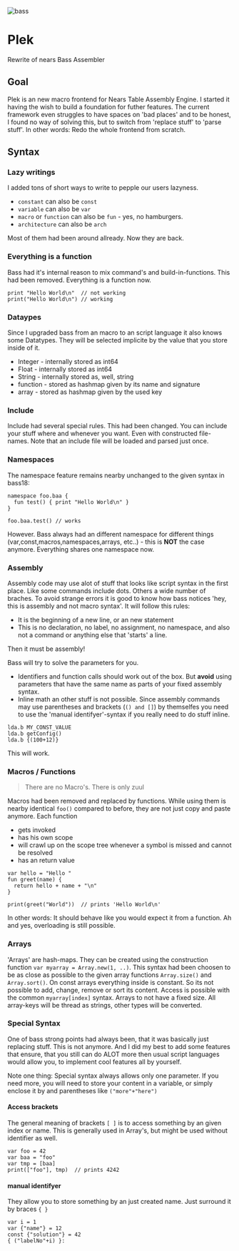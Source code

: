 ![bass](doc/bass.svg)


# Plek
Rewrite of nears Bass Assembler

## Goal
Plek is an new macro frontend for Nears Table Assembly Engine. I started it having the wish to build a foundation for futher features. The current framework even struggles to have spaces on 'bad places' and to be honest, I found no way of solving this, but to switch from 'replace stuff' to 'parse stuff'. In other words: Redo the whole frontend from scratch. 

## Syntax

### Lazy writings
I added tons of short ways to write to pepple our users lazyness.

- `constant` can also be `const`
- `variable` can also be `var`
- `macro` or `function` can also be `fun` - yes, no hamburgers.
- `architecture` can also be `arch`

Most of them had been around allready. Now they are back.

### Everything is a function
Bass had it's internal reason to mix command's and build-in-functions. This had been removed. Everything is a function now.
```
print "Hello World\n"  // not working
print("Hello World\n") // working
```

### Dataypes
Since I upgraded bass from an macro to an script language it also knows some Datatypes. They will be selected implicite by the value that you store inside of it.

* Integer - internally stored as int64 
* Float - internally stored as int64 
* String - internally stored as, well, string
* function - stored as hashmap given by its name and signature
* array - stored as hashmap given by the used key


### Include
Include had several special rules. This had been changed. You can include your stuff where and whenever you want. Even with constructed file-names. Note that an include file will be loaded and parsed just once.

### Namespaces 
The namespace feature remains nearby unchanged to the given syntax in bass18:

```
namespace foo.baa {
  fun test() { print "Hello World\n" }
}

foo.baa.test() // works
```
However. Bass always had an different namespace for different things (var,const,macros,namespaces,arrays, etc..) - this is **NOT** the case anymore. Everything shares one namespace now.

### Assembly
Assembly code may use alot of stuff that looks like script syntax in the first place. Like some commands include dots. Others a wide number of braches. To avoid strange errors it is good to know how bass notices 'hey, this is assembly and not macro syntax'. It will follow this rules:

- It is the beginning of a new line, or an new statement
- This is no declaration, no label, no assignment, no namespace, and also not a command or anything else that 'starts' a line.

Then it must be assembly! 

Bass will try to solve the parameters for you. 

* Identifiers and function calls should work out of the box. But **avoid** using parameters that have the same name as parts of your fixed assembly syntax.
* Inline math an other stuff is not possible. Since assembly commands may use parentheses and brackets (`() and []`) by themselfes you need to use the 'manual identifyer'-syntax if you really need to do stuff inline.

```
lda.b MY_CONST_VALUE
lda.b getConfig()
lda.b {(100+12)}
```
This will work. 


### Macros / Functions
> There are no Macro's. There is only zuul

Macros had been removed and replaced by functions. While using them is nearby identical `foo()` compared to before, they are not just copy and paste anymore. Each function 

-  gets invoked
-  has his own scope
-  will crawl up on the scope tree whenever a symbol is missed and cannot be resolved
-  has an return value

```
var hello = "Hello "
fun greet(name) {
  return hello + name + "\n"
}

print(greet("World"))  // prints 'Hello World\n'
```

In other words: It should behave like you would expect it from a function. Ah and yes, overloading is still possible.

### Arrays
'Arrays' are hash-maps. They can be created using the construction function `var myarray = Array.new(1, ..)`. This syntax had been choosen to be as close as possible to the given array functions `Array.size()` and `Array.sort()`. On const arrays everything inside is constant. So its not possible to add, change, remove or sort its content.  Access is possible with the common `myarray[index]` syntax. Arrays to not have a fixed size. All array-keys will be thread as strings, other types will be converted.

### Special Syntax
One of bass strong points had always been, that it was basically just replacing stuff. This is not anymore. And I did my best to add some features that ensure, that you still can do ALOT more then usual script languages would allow you, to implement cool features all by yourself.

Note one thing: Special syntax always allows only one parameter. If you need more, you will need to store your content in a variable, or simply enclose it by and parentheses like `("more"+"here")`


#### Access brackets
The general meaning of brackets `[ ]` is to access something by an given index or name. This is generally used in Array's, but might be used without identifier as well.
```
var foo = 42
var baa = "foo"
var tmp = [baa]
print(["foo"], tmp)  // prints 4242
```

#### manual identifyer
They allow you to store something by an just created name. Just surround it by braces `{ }`
```
var i = 1
var {"name"} = 12
const {"solution"} = 42
{ ("labelNo"+i) }:
```
